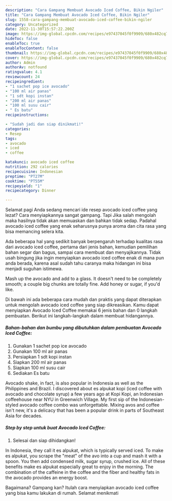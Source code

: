 ```yaml
---
description: "Cara Gampang Membuat Avocado Iced Coffee, Bikin Ngiler"
title: "Cara Gampang Membuat Avocado Iced Coffee, Bikin Ngiler"
slug: 1558-cara-gampang-membuat-avocado-iced-coffee-bikin-ngiler
category: Uncategorized
date: 2022-11-30T15:57:22.200Z
image: https://img-global.cpcdn.com/recipes/e97437045f0f9909/680x482cq70/avocado-iced-coffee-foto-resep-utama.jpg
hideToc: false
enableToc: true
enableTocContent: false
thumbnail: https://img-global.cpcdn.com/recipes/e97437045f0f9909/680x482cq70/avocado-iced-coffee-foto-resep-utama.jpg
cover: https://img-global.cpcdn.com/recipes/e97437045f0f9909/680x482cq70/avocado-iced-coffee-foto-resep-utama.jpg
author: Admin
authorAv: notfound
ratingvalue: 4.1
reviewcount: 24
recipeingredient:
- "1 sachet pop ice avocado"
- "100 ml air panas"
- "1 sdt kopi instan"
- "200 ml air panas"
- "100 ml susu cair"
- " Es batu"
recipeinstructions:

- "Sudah jadi dan siap dinikmati!"
categories:
- Resep
tags:
- avocado
- iced
- coffee

katakunci: avocado iced coffee 
nutrition: 292 calories
recipecuisine: Indonesian
preptime: "PT27M"
cooktime: "PT55M"
recipeyield: "1"
recipecategory: Dinner

---
```



Selamat pagi Anda sedang mencari ide resep avocado iced coffee yang lezat? Cara menyiapkannya sangat gampang. Tapi Jika salah mengolah maka hasilnya tidak akan memuaskan dan bahkan tidak sedap. Padahal avocado iced coffee yang enak seharusnya punya aroma dan cita rasa yang bisa memancing selera kita.


Ada beberapa hal yang sedikit banyak berpengaruh terhadap kualitas rasa dari avocado iced coffee, pertama dari jenis bahan, kemudian pemilihan bahan segar dan bagus, sampai cara membuat dan menyajikannya. Tidak usah bingung jika ingin menyiapkan avocado iced coffee enak di mana pun anda berada, karena asal sudah tahu caranya maka hidangan ini bisa menjadi suguhan istimewa.

Mash up the avocado and add to a glass. It doesn&#39;t need to be completely smooth; a couple big chunks are totally fine. Add honey or sugar, if you&#39;d like.


Di bawah ini ada beberapa cara mudah dan praktis yang dapat diterapkan untuk mengolah avocado iced coffee yang siap dikreasikan. Kamu dapat menyiapkan Avocado Iced Coffee memakai 6 jenis bahan dan 0 langkah pembuatan. Berikut ini langkah-langkah dalam membuat hidangannya.

<!--inarticleads1-->

##### Bahan-bahan dan bumbu yang dibutuhkan dalam pembuatan Avocado Iced Coffee:

1. Gunakan 1 sachet pop ice avocado
1. Gunakan 100 ml air panas
1. Persiapkan 1 sdt kopi instan
1. Siapkan 200 ml air panas
1. Siapkan 100 ml susu cair
1. Sediakan  Es batu


Avocado shake, in fact, is also popular in Indonesia as well as the Philippines and Brazil. I discovered about es alpukat kopi (iced coffee with avocado and chocolate syrup) a few years ago at Kopi Kopi, an Indonesian coffeehouse near NYU in Greenwich Village. My first sip of the Indonesian-styled avocado coffee combo was unforgettable. Mixing avos and coffee isn&#39;t new, it&#39;s a delicacy that has been a popular drink in parts of Southeast Asia for decades. 

<!--inarticleads2-->

##### Step by step untuk buat Avocado Iced Coffee:


1. Selesai dan siap dihidangkan!

In Indonesia, they call it es alpukat, which is typically served iced. To make es alpukat, you scrape the &#34;meat&#34; of the avo into a cup and mash it with a spoon. You then add condensed milk, sugar syrup, crushed ice. All of these benefits make es alpukat especially great to enjoy in the morning. The combination of the caffeine in the coffee and the fiber and healthy fats in the avocado provides an energy boost. 

Bagaimana? Gampang kan? Itulah cara menyiapkan avocado iced coffee yang bisa kamu lakukan di rumah. Selamat menikmati
